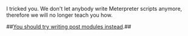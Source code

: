 I tricked you. We don't let anybody write Meterpreter scripts anymore, therefore we will no longer teach you how.

##[You should try writing post modules instead](https://github.com/rapid7/metasploit-framework/wiki/How-to-get-started-with-writing-a-post-module).##